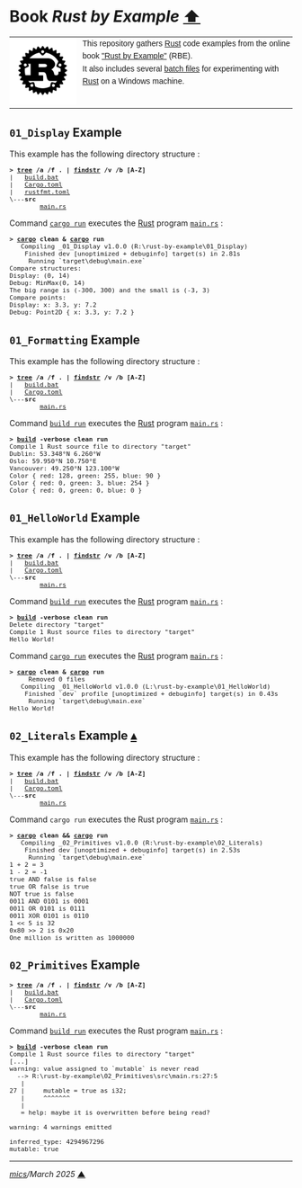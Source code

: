# <span id="top">Book <i>Rust by Example</i></span> <span style="size:30%;"><a href="../README.md">⬆</a></span>

<table style="font-family:Helvetica,Arial;line-height:1.6;">
  <tr>
  <td style="border:0;padding:0 10px 0 0;min-width:120px;"><a href="https://www.rust-lang.org/" rel="external"><img src="../docs/images/rust-logo-blk.svg" width="120" alt="Rust project"/></a></td>
  <td style="border:0;padding:0;vertical-align:text-top;">This repository gathers <a href="https://www.rust-lang.org/" rel="external">Rust</a> code examples from the online book <a href="https://doc.rust-lang.org/rust-by-example/" rel="external">"Rust by Example"</a> (RBE).<br/>
  It also includes several <a href="https://en.wikibooks.org/wiki/Windows_Batch_Scripting">batch files</a> for experimenting with <a href="https://www.rust-lang.org/" rel="external">Rust</a> on a Windows machine.
  </td>
  </tr>
</table>

## <span id="01_Display">`01_Display` Example</span>

This example has the following directory structure :

<pre style="font-size:80%;">
<b>&gt; <a href="https://learn.microsoft.com/en-us/windows-server/administration/windows-commands/tree" rel="external">tree</a> /a /f . | <a href="https://learn.microsoft.com/en-us/windows-server/administration/windows-commands/findstr" rel="external">findstr</a> /v /b [A-Z]</b>
|   <a href="./01_Display/build.bat">build.bat</a>
|   <a href="./01_Display/Cargo.toml">Cargo.toml</a>
|   <a href="./01_Display/rustfmt.toml">rustfmt.toml</a>
\---<b>src</b>
        <a href="./01_Display/src/main.rs">main.rs</a>
</pre>

Command [`cargo run`](./01_Display/Cargo.toml) executes the [Rust][rust_lang] program [`main.rs`](./01_Display/src/main.rs) :

<pre style="font-size:80%;">
<b>&gt; <a href="https://doc.rust-lang.org/cargo/commands/" rel="external">cargo</a> clean &amp; <a href="https://doc.rust-lang.org/cargo/commands/" rel="external">cargo</a> run</b>
   Compiling _01_Display v1.0.0 (R:\rust-by-example\01_Display)
    Finished dev [unoptimized + debuginfo] target(s) in 2.81s
     Running `target\debug\main.exe`
Compare structures:
Display: (0, 14)
Debug: MinMax(0, 14)
The big range is (-300, 300) and the small is (-3, 3)
Compare points:
Display: x: 3.3, y: 7.2
Debug: Point2D { x: 3.3, y: 7.2 }
</pre>

## <span id="01_Formatting">`01_Formatting` Example</span>

This example has the following directory structure :

<pre style="font-size:80%;">
<b>&gt; <a href="https://learn.microsoft.com/en-us/windows-server/administration/windows-commands/tree">tree</a> /a /f . | <a href="https://learn.microsoft.com/en-us/windows-server/administration/windows-commands/findstr">findstr</a> /v /b [A-Z]</b>
|   <a href="./01_Formatting/build.bat">build.bat</a>
|   <a href="./01_Formatting/Cargo.toml">Cargo.toml</a>
\---<b>src</b>
        <a href="./01_Formatting/src/main.rs">main.rs</a>
</pre>

Command [`build run`](./01_Formatting/build.bat) executes the [Rust][rust_lang] program [`main.rs`](./01_Formatting/src/main.rs) :

<pre style="font-size:80%;">
<b>&gt; <a href="./01_Formatting/build.bat">build</a> -verbose clean run</b>
Compile 1 Rust source file to directory "target"
Dublin: 53.348°N 6.260°W
Oslo: 59.950°N 10.750°E
Vancouver: 49.250°N 123.100°W
Color { red: 128, green: 255, blue: 90 }
Color { red: 0, green: 3, blue: 254 }
Color { red: 0, green: 0, blue: 0 }
</pre>

## <span id="01_HelloWorld">`01_HelloWorld` Example</span>

This example has the following directory structure :

<pre style="font-size:80%;">
<b>&gt; <a href="https://learn.microsoft.com/en-us/windows-server/administration/windows-commands/findstr" rel="external">tree</a> /a /f . | <a href="https://learn.microsoft.com/en-us/windows-server/administration/windows-commands/findstr" rel="external">findstr</a> /v /b [A-Z]</b>
|   <a href="./01_HelloWorld/build.bat">build.bat</a>
|   <a href="./01_HelloWorld/Cargo.toml">Cargo.toml</a>
\---<b>src</b>
        <a href="./01_HelloWorld/src/main.rs">main.rs</a>
</pre>

Command [`build run`](./01_HelloWorld/build.bat) executes the [Rust][rust_lang] program [`main.rs`](./01_HelloWorld/src/main.rs) :

<pre style="font-size:80%;">
<b>&gt; <a href="./01_HelloWorld/build.bat">build</a> -verbose clean run</b>
Delete directory "target"
Compile 1 Rust source files to directory "target"
Hello World!
</pre>

Command [`cargo run`](./01_HelloWorld/Cargo.toml) executes the [Rust][rust_lang] program [`main.rs`](./02_HelloWorld/src/main.rs) :

<pre style="font-size:80%;">
<b>&gt; <a href="https://doc.rust-lang.org/cargo/commands/" rel="external">cargo</a> clean & <a href="https://doc.rust-lang.org/cargo/commands/" rel="external">cargo</a> run</b>
     Removed 0 files
   Compiling _01_HelloWorld v1.0.0 (L:\rust-by-example\01_HelloWorld)
    Finished `dev` profile [unoptimized + debuginfo] target(s) in 0.43s
     Running `target\debug\main.exe`
Hello World!
</pre>

<!--=======================================================================-->

## <span id="02_Literals">`02_Literals` Example</span> [**&#x25B4;**](#top)

This example has the following directory structure :

<pre style="font-size:80%;">
<b>&gt; <a href="https://learn.microsoft.com/en-us/windows-server/administration/windows-commands/tree" rel="external">tree</a> /a /f . | <a href="https://learn.microsoft.com/en-us/windows-server/administration/windows-commands/findstr">findstr</a> /v /b [A-Z]</b>
|   <a href="./02_Literals/build.bat">build.bat</a>
|   <a href="./02_Literals/Cargo.toml">Cargo.toml</a>
\---<b>src</b>
        <a href="./02_Literals/src/main.rs">main.rs</a>
</pre>

Command `cargo run` executes the Rust program [`main.rs`](./02_Literals/src/main.rs) :

<pre style="font-size:80%;">
<b>&gt; <a href="https://doc.rust-lang.org/cargo/commands/" rel="external">cargo</a> clean && <a href="https://doc.rust-lang.org/cargo/commands/" rel="external">cargo</a> run</b>
   Compiling _02_Primitives v1.0.0 (R:\rust-by-example\02_Literals)
    Finished dev [unoptimized + debuginfo] target(s) in 2.53s
     Running `target\debug\main.exe`
1 + 2 = 3
1 - 2 = -1
true AND false is false
true OR false is true
NOT true is false
0011 AND 0101 is 0001
0011 OR 0101 is 0111
0011 XOR 0101 is 0110
1 << 5 is 32
0x80 >> 2 is 0x20
One million is written as 1000000
</pre>

<!--=======================================================================-->

## <span id="02_Primitives">`02_Primitives` Example</span>

<pre style="font-size:80%;">
<b>&gt; <a href="https://learn.microsoft.com/en-us/windows-server/administration/windows-commands/tree" rel="external">tree</a> /a /f . | <a href="https://learn.microsoft.com/en-us/windows-server/administration/windows-commands/findstr" rel="external">findstr</a> /v /b [A-Z]</b>
|   <a href="./02_Primitives/build.bat">build.bat</a>
|   <a href="./02_Primitives/Cargo.toml">Cargo.toml</a>
\---<b>src</b>
        <a href="./02_Primitives/src/main.rs">main.rs</a>
</pre>

Command [`build run`](./02_Primitives/build.bat) executes the Rust program [`main.rs`](./02_Primitives/src/main.rs) :

<pre style="font-size:80%;">
<b>&gt; <a href="./02_Primitives/build.bat">build</a> -verbose clean run</b>
Compile 1 Rust source files to directory "target"
[...]
warning: value assigned to `mutable` is never read
  --> R:\rust-by-example\02_Primitives\src\main.rs:27:5
   |
27 |     mutable = true as i32;
   |     ^^^^^^^
   |
   = help: maybe it is overwritten before being read?

warning: 4 warnings emitted

inferred_type: 4294967296
mutable: true
</pre>

***

*[mics](https://lampwww.epfl.ch/~michelou/)/March 2025* [**&#9650;**](#top)
<span id="bottom">&nbsp;</span>

<!-- link refs -->

[cargo_cli]: https://doc.rust-lang.org/cargo/commands/cargo.html
[rust_lang]: https://www.rust-lang.org/
[rustc_cli]: https://man.archlinux.org/man/rustc.1.en
